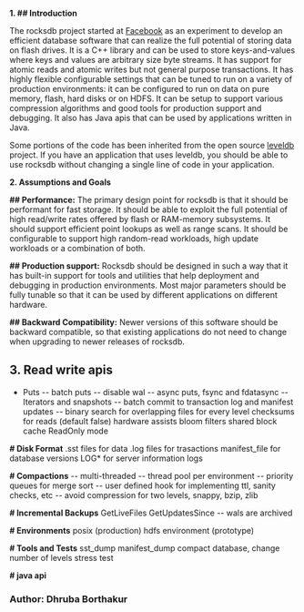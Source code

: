**1. ## Introduction**
  
The rocksdb project started at [Facebook](https://www.facebook.com/Engineering) as an experiment to  develop an efficient database software that can realize the full potential of storing data on flash drives. It is a C++ library and can be used to store keys-and-values where keys and values are arbitrary size byte streams. It has support for atomic reads and atomic writes but not general purpose transactions. It has highly flexible configurable settings that can be tuned to run on a variety of production environments: it can be configured to run on data on pure memory, flash, hard disks or on HDFS. It can be setup to support various compression algorithms and good tools for production support and debugging. It also has Java apis that can be used by applications written in Java.
  
Some portions of the code has been inherited from the open source [leveldb](https://code.google.com/p/leveldb/) project. If you have an application that uses leveldb, you should be able to use rocksdb without changing a single line of code in your application.
 

**2. Assumptions and Goals**

**## Performance:** The primary design point for rocksdb is that it should be performant for fast storage. It should be able to exploit the full potential of high read/write rates offered by flash or RAM-memory subsystems.  It should support efficient point lookups as well as range scans. It should be configurable to support high random-read workloads, high update workloads or a combination of both.

**## Production support:** Rocksdb should be designed in such a way that it has built-in support for tools and utilities that help deployment and debugging in production environments. Most major parameters should be fully tunable so that it can be used by different applications on different hardware.

**## Backward Compatibility:** Newer versions of this software should be backward compatible, so that existing applications do not need to change when upgrading to newer releases of rocksdb. 

## **3. Read write apis**
  * Puts
  -- batch puts
  -- disable wal
  -- async puts, fsync and fdatasync
  -- Iterators and snapshots
  -- batch commit to transaction log and manifest updates
  -- binary search for overlapping files for every level
  checksums for reads (default false)
  hardware assists
  bloom filters
  shared block cache
  ReadOnly mode

**# Disk Format**
  .sst files for data
  .log files for trasactions
  manifest_file for database versions
  LOG* for server information logs

**# Compactions**
  -- multi-threaded
  -- thread pool per environment
  -- priority queues for merge sort
  -- user defined hook for implementing ttl, sanity checks, etc
  -- avoid compression for two levels, snappy, bzip, zlib

**# Incremental Backups**
  GetLiveFiles
  GetUpdatesSince
    -- wals are archived

**# Environments**
  posix (production)
  hdfs environment (prototype)

**# Tools and Tests**
  sst_dump
  manifest_dump
  compact database, change number of levels
  stress test

**# java api**

### Author: Dhruba Borthakur